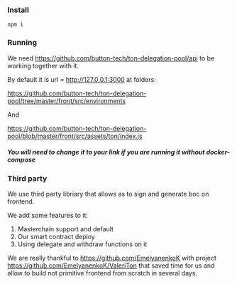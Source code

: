 ### Install

```
npm i
```

### Running 

We need https://github.com/button-tech/ton-delegation-pool/api to be working together with it.

By default it is url = http://127.0.0.1:3000 at folders:

https://github.com/button-tech/ton-delegation-pool/tree/master/front/src/environments

And

https://github.com/button-tech/ton-delegation-pool/blob/master/front/src/assets/ton/index.js

##### You will need to change it to your link if you are running it without docker-compose

### Third party

We use third party libriary that allows as to sign and generate boc on frontend. 

We add some features to it:

1. Masterchain support and default 
2. Our smart contract deploy
3. Using delegate and withdraw functions on it 

We are really thankful to https://github.com/EmelyanenkoK with project 
https://github.com/EmelyanenkoK/ValeriTon that saved time for us and allow to build not primitive frontend from scratch in several days.

